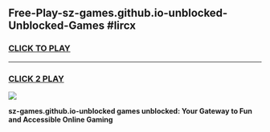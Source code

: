 
## Free-Play-sz-games.github.io-unblocked-Unblocked-Games #lircx
<h3>
<a href="https://news.freeplayer.one?title=sz-games.github.io-unblocked&ref=8M">CLICK TO PLAY</a></h3>
<hr>

<h3>
<a href="https://news.freeplayer.one?title=sz-games.github.io-unblocked&ref=8M">CLICK 2 PLAY</a>
  
</h3>

<a href="https://news.freeplayer.one?title=sz-games.github.io-unblocked&ref=8M"><img src="https://clearcache.store/games.png"></a>


**sz-games.github.io-unblocked games unblocked: Your Gateway to Fun and Accessible Online Gaming**
